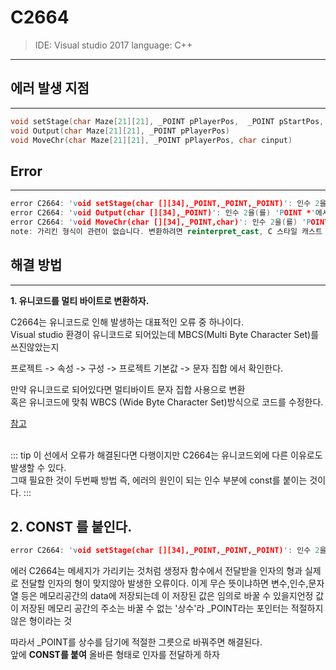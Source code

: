 # C2664 <Badge text="Error" type="error"/>
> IDE: Visual studio 2017
> language: C++
---

## 에러 발생 지점
---

```c++
void setStage(char Maze[21][21], _POINT pPlayerPos,  _POINT pStartPos, _POINT pEndPos)   
void Output(char Maze[21][21], _POINT pPlayerPos)   
void MoveChr(char Maze[21][21], _POINT pPlayerPos, char cinput)
```

## Error
---

```c++
error C2664: 'void setStage(char [][34],_POINT,_POINT,_POINT)': 인수 2을(를) 'POINT *'에서 '_POINT'(으)로 변환할 수 없습니다.   
error C2664: 'void Output(char [][34],_POINT)': 인수 2을(를) 'POINT *'에서 '_POINT'(으)로 변환할 수 없습니다.   
error C2664: 'void MoveChr(char [][34],_POINT,char)': 인수 2을(를) 'POINT *'에서 '_POINT'(으)로 변환할 수 없습니다.   
note: 가리킨 형식이 관련이 없습니다. 변환하려면 reinterpret_cast, C 스타일 캐스트 또는 함수 스타일 캐스트가 필요합니다.   
```

## 해결 방법
---

**1. 유니코드를 멀티 바이트로 변환하자.**


C2664는 유니코드로 인해 발생하는 대표적인 오류 중 하나이다.<br>
Visual studio 환경이 유니코드로 되어있는데 MBCS(Multi Byte Character Set)를 쓰진않았는지

프로젝트 -> 속성 -> 구성 -> 프로젝트 기본값 -> 문자 집합 에서 확인한다.

만약 유니코드로 되어있다면 멀티바이트 문자 집합 사용으로 변환<br>
혹은 유니코드에 맞춰 WBCS (Wide Byte Character Set)방식으로 코드를 수정한다.

[참고](https://docs.microsoft.com/ko-kr/windows/desktop/Intl/string-function-differences)   
<br>


::: tip 
이 선에서 오류가 해결된다면 다행이지만  C2664는 유니코드외에 다른 이유로도 발생할 수 있다.   
그때 필요한 것이 두번째 방법 즉, 에러의 원인이 되는 인수 부분에 const를 붙이는 것이다.
:::


**2. CONST 를 붙인다.**
---


```c++
error C2664: 'void setStage(char [][34],_POINT,_POINT,_POINT)': 인수 2을(를) 'POINT *'에서 '_POINT'(으)로 변환할 수 없습니다.
```

에러 C2664는 메세지가 가리키는 것처럼 생정자 함수에서 전달받을 인자의 형과 실제로 전달할 인자의 형이 맞지않아 발생한 오류이다. 이게 무슨 뜻이냐하면 변수,인수,문자열 등은 메모리공간의 data에 저장되는데 이 저장된 값은 임의로 바꿀 수 있을지언정 값이 저장된 메모리 공간의 주소는 바꿀 수 없는 '상수'라 _POINT라는 포인터는 적절하지않은 형이라는 것


따라서 _POINT를 상수를 담기에 적절한 그릇으로 바꿔주면 해결된다.<br>
앞에 **CONST를 붙여** 올바른 형태로 인자를 전달하게 하자




